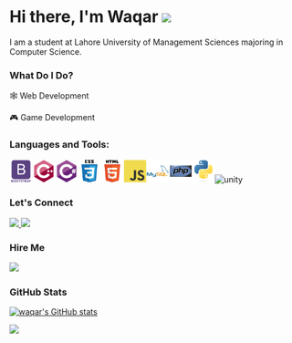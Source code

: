 # Hi there, I'm Waqar <img src="https://media.giphy.com/media/hvRJCLFzcasrR4ia7z/giphy.gif" width="25px">
    
I am a student at Lahore University of Management Sciences majoring in Computer Science.

<h3>What Do I Do?</h3>

🕸️ Web Development

🎮 Game Development

<h3>Languages and Tools:</h3>
<p align="left" width="500"><img src="https://raw.githubusercontent.com/devicons/devicon/master/icons/bootstrap/bootstrap-plain-wordmark.svg" alt="bootstrap" width="40" height="40"/><img src="https://raw.githubusercontent.com/devicons/devicon/master/icons/cplusplus/cplusplus-original.svg" alt="cplusplus" width="40" height="40"/><img src="https://raw.githubusercontent.com/devicons/devicon/master/icons/csharp/csharp-original.svg" alt="csharp" width="40" height="40"/><img src="https://raw.githubusercontent.com/devicons/devicon/master/icons/css3/css3-original-wordmark.svg" alt="css3" width="40" height="40"/><img src="https://raw.githubusercontent.com/devicons/devicon/master/icons/html5/html5-original-wordmark.svg" alt="html5" width="40" height="40"/><img src="https://raw.githubusercontent.com/devicons/devicon/master/icons/javascript/javascript-original.svg" alt="javascript" width="40" height="40"/><img src="https://raw.githubusercontent.com/devicons/devicon/master/icons/mysql/mysql-original-wordmark.svg" alt="mysql" width="40" height="40"/><img src="https://raw.githubusercontent.com/devicons/devicon/master/icons/php/php-original.svg" alt="php" width="40" height="40"/><img src="https://raw.githubusercontent.com/devicons/devicon/master/icons/python/python-original.svg" alt="python" width="40" height="40"/><img src="https://www.vectorlogo.zone/logos/unity3d/unity3d-icon.svg" alt="unity" width="40" height="40"/></p>
 
### Let's Connect

<a href="https://www.instagram.com/" target="_blank">
    <img src="https://img.shields.io/badge/-Instagram-red?&style=for-the-badge&logo=instagram&logoColor=white" />
</a>

<a href="https://www.linkedin.com/in/waqarkhatana220" target="_blank">
    <img src="https://img.shields.io/badge/-Linkedin-blue?&style=for-the-badge&logo=linkedin&logoColor=white" />
</a>

### Hire Me

<a href="https://webwithwaqar.blogspot.com/">
    <img src="https://img.shields.io/badge/-Portfolio-yellow?&style=for-the-badge&logoColor=white" />
</a>

### GitHub Stats

[![waqar's GitHub stats](https://github-readme-stats.vercel.app/api?username=WaqarKhatana220&theme=gotham)](https://github.com/WaqarKhatana220/github-readme-stats)

![](https://komarev.com/ghpvc/?username=WaqarKhatana220&label=profile+views&color=green&style=flat-square)


